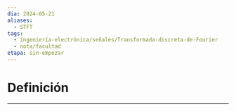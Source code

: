 ```yaml
---
dia: 2024-05-21
aliases:
  - STFT
tags:
  - ingeniería-electrónica/señales/Transformada-discreta-de-Fourier
  - nota/facultad
etapa: sin-empezar
---
```

# Definición
---
